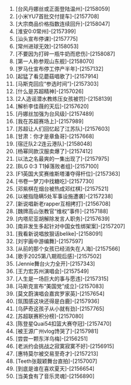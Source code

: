 
1. [台风丹娜丝或正面登陆温州]-[2158059]
1. [小米YU7首批交付提车]-[2157708]
1. [大宗商品价格指数连续回升]-[2158047]
1. [淮安0:0常州]-[2157399]
1. [汕头宣布停课]-[2157775]
1. [常州进球无效]-[2158053]
1. [不要因为打碎一瓶牛奶而悲伤]-[2158087]
1. [第一人称参观山东舰]-[2158070]
1. [罗马仕宣布停工停产半年]-[2157132]
1. [起猛了看见蘑菇唱歌了]-[2157914]
1. [马斯克回应“参选时间”]-[2157303]
1. [什么是苏超精神]-[2157026]
1. [2人造谣潜水教练压女孩被罚]-[2158139]
1. [解析李佳薇的天后]-[2157620]
1. [丹娜丝加强为台风级]-[2157489]
1. [我在苏超赛场上]-[2157989]
1. [苏超让人们回忆起了江苏队]-[2157603]
1. [甘肃：你才是章鱼哥]-[2157668]
1. [宿迁队2:2连云港队]-[2158048]
1. [杨幂同款汉服卖爆了]-[2157412]
1. [以法之名最爽的一集出现了]-[2157975]
1. [BLG 0:3 T1掉落败者组]-[2157100]
1. [F1英国大奖赛维斯塔潘夺得杆位]-[2157363]
1. [书卷一梦刀中找糖吃]-[2157730]
1. [邓紫棋在烟台被热成邓红棋]-[2157521]
1. [以被指隐瞒5处军事设施遭袭]-[2157238]
1. [新说唱新老rapper互相拷打]-[2156708]
1. [魏牌高山张教官“维权”事件]-[2157188]
1. [内塔尼亚胡解除发言人职务]-[2157639]
1. [南非发生多起针对中国女性绑架案]-[2157207]
1. [我看新说唱放狠话belike]-[2158091]
1. [刘宇画中游编舞]-[2157597]
1. [从前的那个女孩已经消失在人海]-[2157566]
1. [歌手2025第八期观后感]-[2157502]
1. [Jennie舞台火力全开]-[2157343]
1. [王力宏苏州演唱会]-[2157549]
1. [人生是一场巨大的事与愿违]-[2157315]
1. [马斯克宣布“美国党”成立]-[2157083]
1. [莫文蔚演唱会嘉宾罗家英]-[2157654]
1. [氛围感这块还得是白鹿]-[2157936]
1. [乌萨奇这孩子从小就有劲]-[2157765]
1. [苏超联赛积分榜]-[2157080]
1. [陈登星Quai54扣篮大赛夺冠]-[2157470]
1. [被王源广州vlog馋哭了]-[2157981]
1. [尝尝一颗东洋乌梅]-[2156251]
1. [老派约会挑战之寂寞寂寞不好]-[2156915]
1. [惠特莫尔被交易至奇才]-[2157213]
1. [Teeth张靓颖舞台直拍]-[2157007]
1. [到底是谁在喜欢夏天]-[2156654]
1. [当美食有了音乐灵魂]-[2156890]
